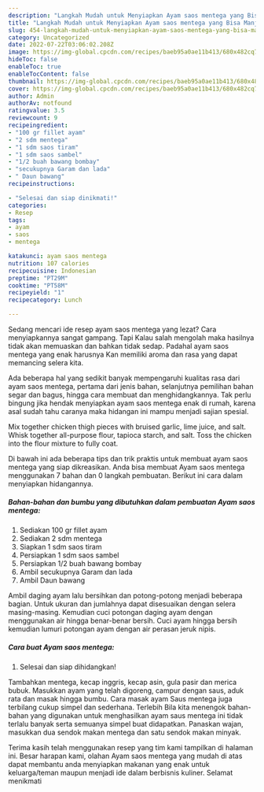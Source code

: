 ```yaml
---
description: "Langkah Mudah untuk Menyiapkan Ayam saos mentega yang Bisa Manjain Lidah, Buat Buka Puasa}"
title: "Langkah Mudah untuk Menyiapkan Ayam saos mentega yang Bisa Manjain Lidah, Buat Buka Puasa}"
slug: 454-langkah-mudah-untuk-menyiapkan-ayam-saos-mentega-yang-bisa-manjain-lidah-buat-buka-puasa
category: Uncategorized
date: 2022-07-22T03:06:02.208Z
image: https://img-global.cpcdn.com/recipes/baeb95a0ae11b413/680x482cq70/ayam-saos-mentega-foto-resep-utama.jpg
hideToc: false
enableToc: true
enableTocContent: false
thumbnail: https://img-global.cpcdn.com/recipes/baeb95a0ae11b413/680x482cq70/ayam-saos-mentega-foto-resep-utama.jpg
cover: https://img-global.cpcdn.com/recipes/baeb95a0ae11b413/680x482cq70/ayam-saos-mentega-foto-resep-utama.jpg
author: Admin
authorAv: notfound
ratingvalue: 3.5
reviewcount: 9
recipeingredient:
- "100 gr fillet ayam"
- "2 sdm mentega"
- "1 sdm saos tiram"
- "1 sdm saos sambel"
- "1/2 buah bawang bombay"
- "secukupnya Garam dan lada"
- " Daun bawang"
recipeinstructions:

- "Selesai dan siap dinikmati!"
categories:
- Resep
tags:
- ayam
- saos
- mentega

katakunci: ayam saos mentega 
nutrition: 107 calories
recipecuisine: Indonesian
preptime: "PT29M"
cooktime: "PT58M"
recipeyield: "1"
recipecategory: Lunch

---
```



Sedang mencari ide resep ayam saos mentega yang lezat? Cara menyiapkannya sangat gampang. Tapi Kalau salah mengolah maka hasilnya tidak akan memuaskan dan bahkan tidak sedap. Padahal ayam saos mentega yang enak harusnya Kan memiliki aroma dan rasa yang dapat memancing selera kita.


Ada beberapa hal yang sedikit banyak mempengaruhi kualitas rasa dari ayam saos mentega, pertama dari jenis bahan, selanjutnya pemilihan bahan segar dan bagus, hingga cara membuat dan menghidangkannya. Tak perlu bingung jika hendak menyiapkan ayam saos mentega enak di rumah, karena asal sudah tahu caranya maka hidangan ini mampu menjadi sajian spesial.

Mix together chicken thigh pieces with bruised garlic, lime juice, and salt. Whisk together all-purpose flour, tapioca starch, and salt. Toss the chicken into the flour mixture to fully coat.


Di bawah ini ada beberapa tips dan trik praktis untuk membuat ayam saos mentega yang siap dikreasikan. Anda bisa membuat Ayam saos mentega menggunakan 7 bahan dan 0 langkah pembuatan. Berikut ini cara dalam menyiapkan hidangannya.

<!--inarticleads1-->

##### Bahan-bahan dan bumbu yang dibutuhkan dalam pembuatan Ayam saos mentega:

1. Sediakan 100 gr fillet ayam
1. Sediakan 2 sdm mentega
1. Siapkan 1 sdm saos tiram
1. Persiapkan 1 sdm saos sambel
1. Persiapkan 1/2 buah bawang bombay
1. Ambil secukupnya Garam dan lada
1. Ambil  Daun bawang


Ambil daging ayam lalu bersihkan dan potong-potong menjadi beberapa bagian. Untuk ukuran dan jumlahnya dapat disesuaikan dengan selera masing-masing. Kemudian cuci potongan daging ayam dengan menggunakan air hingga benar-benar bersih. Cuci ayam hingga bersih kemudian lumuri potongan ayam dengan air perasan jeruk nipis. 

<!--inarticleads2-->

##### Cara buat Ayam saos mentega:


1. Selesai dan siap dihidangkan!

Tambahkan mentega, kecap inggris, kecap asin, gula pasir dan merica bubuk. Masukkan ayam yang telah digoreng, campur dengan saus, aduk rata dan masak hingga bumbu. Cara masak ayam Saus mentega juga terbilang cukup simpel dan sederhana. Terlebih Bila kita menengok bahan-bahan yang digunakan untuk menghasilkan ayam saus mentega ini tidak terlalu banyak serta semuanya simpel buat didapatkan. Panaskan wajan, masukkan dua sendok makan mentega dan satu sendok makan minyak. 

Terima kasih telah menggunakan resep yang tim kami tampilkan di halaman ini. Besar harapan kami, olahan Ayam saos mentega yang mudah di atas dapat membantu anda menyiapkan makanan yang enak untuk keluarga/teman maupun menjadi ide dalam berbisnis kuliner. Selamat menikmati

